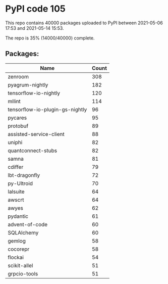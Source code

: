 # PyPI code 105

This repo contains 40000 packages uploaded to PyPI between 
2021-05-06 17:53 and 2021-05-14 15:53.

The repo is 35% (14000/40000) complete.

## Packages:

| Name  | Count |
| ----- | ----- |
| zenroom | 308 |
| pyagrum-nightly | 182 |
| tensorflow-io-nightly | 120 |
| mllint | 114 |
| tensorflow-io-plugin-gs-nightly | 96 |
| pycares | 95 |
| protobuf | 89 |
| assisted-service-client | 88 |
| uniphi | 82 |
| quantconnect-stubs | 82 |
| samna | 81 |
| cdiffer | 79 |
| lbt-dragonfly | 72 |
| py-Ultroid | 70 |
| lalsuite | 64 |
| awscrt | 64 |
| awyes | 62 |
| pydantic | 61 |
| advent-of-code | 60 |
| SQLAlchemy | 60 |
| gemlog | 58 |
| cocorepr | 58 |
| flockai | 54 |
| scikit-allel | 51 |
| grpcio-tools | 51 |


